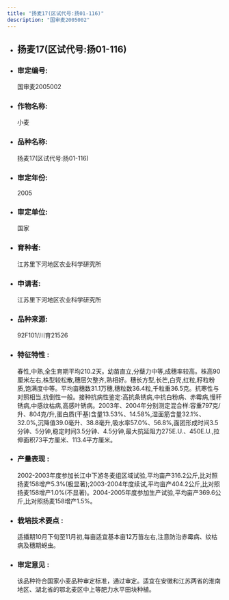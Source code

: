```yaml
---
title: "扬麦17(区试代号:扬01-116)"
description: "国审麦2005002"
---
```

* ## 扬麦17(区试代号:扬01-116)
* ###  审定编号:  
   国审麦2005002

*  ### 作物名称:  
   小麦

*   ###  品种名称: 
    扬麦17(区试代号:扬01-116)

*   ### 审定年份: 
    2005

*   ### 审定单位:  
    国家

*   ### 育种者:  
    江苏里下河地区农业科学研究所

*   ### 申请者:  
    江苏里下河地区农业科学研究所

*   ### 品种来源:  
    92F101/川育21526

*   ### 特征特性 : 
    春性,中熟,全生育期平均210.2天。幼苗直立,分蘖力中等,成穗率较高。株高90厘米左右,株型较松散,穗层欠整齐,熟相好。穗长方型,长芒,白壳,红粒,籽粒粉质,饱满度中等。平均亩穗数31.1万穗,穗粒数36.4粒,千粒重36.5克。抗寒性与对照相当,抗倒性一般。接种抗病性鉴定:高抗条锈病,中抗白粉病、赤霉病,慢秆锈病,中感纹枯病,高感叶锈病。2003年、2004年分别测定混合样:容重797克/升、804克/升,蛋白质(干基)含量13.53%、14.58%,湿面筋含量32.1%、32.0%,沉降值39.0毫升、38.8毫升,吸水率57.0%、56.8%,面团形成时间3.5分钟、5分钟,稳定时间3.5分钟、4.5分钟,最大抗延阻力275E.U.、450E.U.,拉伸面积73平方厘米、113.4平方厘米。

*   ### 产量表现 : 
    2002-2003年度参加长江中下游冬麦组区域试验,平均亩产316.2公斤,比对照扬麦158增产5.3%(极显著);2003-2004年度续试,平均亩产404.2公斤,比对照扬麦158增产1.0%(不显著)。2004-2005年度参加生产试验,平均亩产369.6公斤,比对照扬麦158增产1.5%。

*   ### 栽培技术要点 : 
    适播期10月下旬至11月初,每亩适宜基本亩12万苗左右,注意防治赤霉病、纹枯病及穗期蚜虫。

*   ### 审定意见 : 
    该品种符合国家小麦品种审定标准，通过审定。适宜在安徽和江苏两省的淮南地区、湖北省的鄂北麦区中上等肥力水平田块种植。
